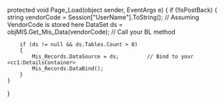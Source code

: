 protected void Page_Load(object sender, EventArgs e)
{
    if (!IsPostBack)
    {
        string vendorCode = Session["UserName"].ToString(); // Assuming VendorCode is stored here
        DataSet ds = objMIS.Get_Mis_Data(vendorCode); // Call your BL method

        if (ds != null && ds.Tables.Count > 0)
        {
            Mis_Records.DataSource = ds;         // Bind to your <cc1:DetailsContainer>
            Mis_Records.DataBind();
        }
    }
}
